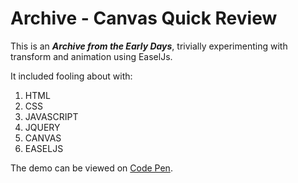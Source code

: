 # Archive - Canvas Quick Review

This is an **_Archive from the Early Days_**, trivially experimenting with
transform and animation using EaselJs.

It included fooling about with:

1. HTML
2. CSS
3. JAVASCRIPT
4. JQUERY
5. CANVAS
6. EASELJS

The demo can be viewed on [Code Pen](http://codepen.io/vamtiger/full/aNGYaR/).
